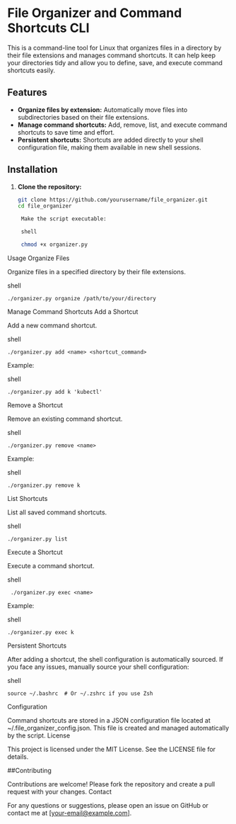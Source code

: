 
# File Organizer and Command Shortcuts CLI

This is a command-line tool for Linux that organizes files in a directory by their file extensions and manages command shortcuts. It can help keep your directories tidy and allow you to define, save, and execute command shortcuts easily.

## Features

- **Organize files by extension:** Automatically move files into subdirectories based on their file extensions.
- **Manage command shortcuts:** Add, remove, list, and execute command shortcuts to save time and effort.
- **Persistent shortcuts:** Shortcuts are added directly to your shell configuration file, making them available in new shell sessions.

## Installation

1. **Clone the repository:**

   ```sh
   git clone https://github.com/yourusername/file_organizer.git
   cd file_organizer

    Make the script executable:

    shell

    chmod +x organizer.py

Usage
Organize Files

Organize files in a specified directory by their file extensions.

shell

    ./organizer.py organize /path/to/your/directory

Manage Command Shortcuts
Add a Shortcut

Add a new command shortcut.

shell

    ./organizer.py add <name> <shortcut_command>

Example:

shell

    ./organizer.py add k 'kubectl'

Remove a Shortcut

Remove an existing command shortcut.

shell

    ./organizer.py remove <name>

Example:

shell

    ./organizer.py remove k

List Shortcuts

List all saved command shortcuts.

shell

    ./organizer.py list

Execute a Shortcut

Execute a command shortcut.

shell

     ./organizer.py exec <name>

Example:

shell

    ./organizer.py exec k

Persistent Shortcuts

After adding a shortcut, the shell configuration is automatically sourced. If you face any issues, manually source your shell configuration:

shell

    source ~/.bashrc  # Or ~/.zshrc if you use Zsh


Configuration

Command shortcuts are stored in a JSON configuration file located at ~/.file_organizer_config.json. This file is created and managed automatically by the script.
License

This project is licensed under the MIT License. See the LICENSE file for details.


##Contributing

Contributions are welcome! Please fork the repository and create a pull request with your changes.
Contact

For any questions or suggestions, please open an issue on GitHub or contact me at [your-email@example.com].

